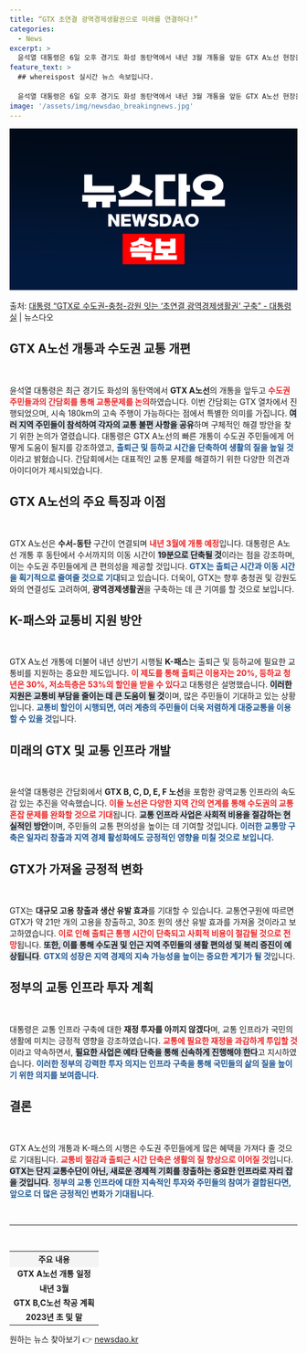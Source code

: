 ```yaml
---
title: “GTX 초연결 광역경제생활권으로 미래를 연결하다!”
categories:
  - News
excerpt: >
  윤석열 대통령은 6일 오후 경기도 화성 동탄역에서 내년 3월 개통을 앞둔 GTX A노선 현장을 점검하는 한편…
feature_text: >
  ## whereispost 실시간 뉴스 속보입니다.

  윤석열 대통령은 6일 오후 경기도 화성 동탄역에서 내년 3월 개통을 앞둔 GTX A노선 현장을 점검하는 한편…
image: '/assets/img/newsdao_breakingnews.jpg'
---
```


![뉴스다오 속보](/assets/img/newsdao_breakingnews.jpg)

<p>출처: <a href="https://newsdao.kr/2434" rel="dofollow">대통령 “GTX로 수도권-충청-강원 잇는 ‘초연결 광역경제생활권’ 구축” - 대통령실</a> | 뉴스다오</p>

<h2 data-ke-size="size26">GTX A노선 개통과 수도권 교통 개편</h2>

<p data-ke-size="size16">&nbsp;</p>

윤석열 대통령은 최근 경기도 화성의 동탄역에서 <b>GTX A노선</b>의 개통을 앞두고 <b><span style="color: #ee2323;">수도권 주민들과의 간담회를 통해 교통문제를 논의</span></b>하였습니다. 이번 간담회는 GTX 열차에서 진행되었으며, 시속 180km의 고속 주행이 가능하다는 점에서 특별한 의미를 가집니다. <b><span style="background-color: #21538527;">여러 지역 주민들이 참석하여 각자의 교통 불편 사항을 공유</span></b>하며 구체적인 해결 방안을 찾기 위한 논의가 열렸습니다. 대통령은 GTX A노선의 빠른 개통이 수도권 주민들에게 어떻게 도움이 될지를 강조하였고, <b><span style="color: #1a5490;">출퇴근 및 등하교 시간을 단축하여 생활의 질을 높일 것</span></b>이라고 밝혔습니다. 간담회에서는 대표적인 교통 문제를 해결하기 위한 다양한 의견과 아이디어가 제시되었습니다.</p>

<h2 data-ke-size="size26">GTX A노선의 주요 특징과 이점</h2>

<p data-ke-size="size16">&nbsp;</p>

GTX A노선은 <b>수서-동탄</b> 구간이 연결되며 <b><span style="color: #ee2323;">내년 3월에 개통 예정</span></b>입니다. 대통령은 A노선 개통 후 동탄에서 수서까지의 이동 시간이 <b><span style="background-color: #21538527;">19분으로 단축될 것</span></b>이라는 점을 강조하며, 이는 수도권 주민들에게 큰 편의성을 제공할 것입니다. <b><span style="color: #1a5490;">GTX는 출퇴근 시간과 이동 시간을 획기적으로 줄여줄 것으로 기대</span></b>되고 있습니다. 더욱이, GTX는 향후 충청권 및 강원도와의 연결성도 고려하여, <b>광역경제생활권</b>을 구축하는 데 큰 기여를 할 것으로 보입니다.</p>

<h2 data-ke-size="size26">K-패스와 교통비 지원 방안</h2>

<p data-ke-size="size16">&nbsp;</p>

GTX A노선 개통에 더불어 내년 상반기 시행될 <b>K-패스</b>는 출퇴근 및 등하교에 필요한 교통비를 지원하는 중요한 제도입니다. <b><span style="color: #ee2323;">이 제도를 통해 출퇴근 이용자는 20%, 등하교 청년은 30%, 저소득층은 53%의 할인을 받을 수 있다</span></b>고 대통령은 설명했습니다. <b><span style="background-color: #21538527;">이러한 지원은 교통비 부담을 줄이는 데 큰 도움이 될 것</span></b>이며, 많은 주민들이 기대하고 있는 상황입니다. <b><span style="color: #1a5490;">교통비 할인이 시행되면, 여러 계층의 주민들이 더욱 저렴하게 대중교통을 이용할 수 있을 것</span></b>입니다.</p>

<h2 data-ke-size="size26">미래의 GTX 및 교통 인프라 개발</h2>

<p data-ke-size="size16">&nbsp;</p>

윤석열 대통령은 간담회에서 <b>GTX B, C, D, E, F 노선</b>을 포함한 광역교통 인프라의 속도감 있는 추진을 약속했습니다. <b><span style="color: #ee2323;">이들 노선은 다양한 지역 간의 연계를 통해 수도권의 교통 혼잡 문제를 완화할 것으로 기대</span></b>됩니다. <b><span style="background-color: #21538527;">교통 인프라 사업은 사회적 비용을 절감하는 현실적인 방안</span></b>이며, 주민들의 교통 편의성을 높이는 데 기여할 것입니다. <b><span style="color: #1a5490;">이러한 교통망 구축은 일자리 창출과 지역 경제 활성화에도 긍정적인 영향을 미칠 것으로 보입니다.</span></b></p>

<h2 data-ke-size="size26">GTX가 가져올 긍정적 변화</h2>

<p data-ke-size="size16">&nbsp;</p>

GTX는 <b>대규모 고용 창출과 생산 유발 효과</b>를 기대할 수 있습니다. 교통연구원에 따르면 GTX가 약 21만 개의 고용을 창출하고, 30조 원의 생산 유발 효과를 가져올 것이라고 보고하였습니다. <b><span style="color: #ee2323;">이로 인해 출퇴근 통행 시간이 단축되고 사회적 비용이 절감될 것으로 전망</span></b>됩니다. <b><span style="background-color: #21538527;">또한, 이를 통해 수도권 및 인근 지역 주민들의 생활 편의성 및 복리 증진이 예상됩니다</span></b>. <b><span style="color: #1a5490;">GTX의 성장은 지역 경제의 지속 가능성을 높이는 중요한 계기가 될 것</span></b>입니다.</p>

<h2 data-ke-size="size26">정부의 교통 인프라 투자 계획</h2>

<p data-ke-size="size16">&nbsp;</p>

대통령은 교통 인프라 구축에 대한 <b>재정 투자를 아끼지 않겠다</b>며, 교통 인프라가 국민의 생활에 미치는 긍정적 영향을 강조하였습니다. <b><span style="color: #ee2323;">교통에 필요한 재정을 과감하게 투입할 것</span></b>이라고 약속하면서, <b><span style="background-color: #21538527;">필요한 사업은 예타 단축을 통해 신속하게 진행해야 한다</span></b>고 지시하였습니다. <b><span style="color: #1a5490;">이러한 정부의 강력한 투자 의지는 인프라 구축을 통해 국민들의 삶의 질을 높이기 위한 의지를 보여줍니다</span></b>.</p>

<h2 data-ke-size="size26">결론</h2>

<p data-ke-size="size16">&nbsp;</p>

GTX A노선의 개통과 K-패스의 시행은 수도권 주민들에게 많은 혜택을 가져다 줄 것으로 기대됩니다. <b><span style="color: #ee2323;">교통비 절감과 출퇴근 시간 단축은 생활의 질 향상으로 이어질 것</span></b>입니다. <b><span style="background-color: #21538527;">GTX는 단지 교통수단이 아닌, 새로운 경제적 기회를 창출하는 중요한 인프라로 자리 잡을 것입니다</span></b>. <b><span style="color: #1a5490;">정부의 교통 인프라에 대한 지속적인 투자와 주민들의 참여가 결합된다면, 앞으로 더 많은 긍정적인 변화가 기대됩니다</span></b>.</p>

<p data-ke-size="size16">&nbsp;</p>

<hr />

<p data-ke-size="size16">&nbsp;</p>

<table style="width: 100%; border-collapse: collapse;">
    <tr>
        <th style="text-align: center; background-color: #f4f4f4;">주요 내용</th>
    </tr>
    <tr>
        <td style="text-align: center; height: 17px;"><b>GTX A노선 개통 일정</b></td>
    </tr>
    <tr>
        <td style="text-align: center; height: 17px;"><b>내년 3월</b></td>
    </tr>
    <tr>
        <td style="text-align: center; height: 17px;"><b>GTX B,C노선 착공 계획</b></td>
    </tr>
    <tr>
        <td style="text-align: center; height: 17px;"><b>2023년 초 및 말</b></td>
    </tr>
</table> 

원하는 뉴스 찾아보기 👉 <a href="https://newsdao.kr" rel="dofollow">newsdao.kr</a>


